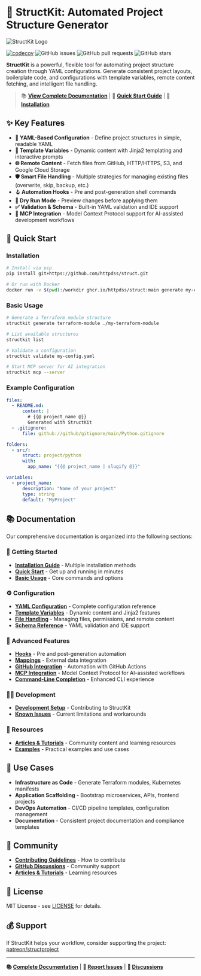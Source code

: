 # 🚀 StructKit: Automated Project Structure Generator

![StructKit Logo](./docs/assets/github-hero.gif)

[![codecov](https://codecov.io/github/httpdss/structkit/graph/badge.svg?token=JL5WIO1C9T)](https://codecov.io/github/httpdss/struct)
![GitHub issues](https://img.shields.io/github/issues/httpdss/struct)
![GitHub pull requests](https://img.shields.io/github/issues-pr/httpdss/struct)
![GitHub stars](https://img.shields.io/github/stars/httpdss/struct?style=social)

**StructKit** is a powerful, flexible tool for automating project structure creation through YAML configurations. Generate consistent project layouts, boilerplate code, and configurations with template variables, remote content fetching, and intelligent file handling.

> 📚 **[View Complete Documentation](docs/index.md)** | 🚀 **[Quick Start Guide](docs/quickstart.md)** | 🔧 **[Installation](docs/installation.md)**

## ✨ Key Features

- **📝 YAML-Based Configuration** - Define project structures in simple, readable YAML
- **🔧 Template Variables** - Dynamic content with Jinja2 templating and interactive prompts
- **🌐 Remote Content** - Fetch files from GitHub, HTTP/HTTPS, S3, and Google Cloud Storage
- **🛡️ Smart File Handling** - Multiple strategies for managing existing files (overwrite, skip, backup, etc.)
- **🪝 Automation Hooks** - Pre and post-generation shell commands
- **🎯 Dry Run Mode** - Preview changes before applying them
- **✅ Validation & Schema** - Built-in YAML validation and IDE support
- **🤖 MCP Integration** - Model Context Protocol support for AI-assisted development workflows

## 🚀 Quick Start

### Installation

```bash
# Install via pip
pip install git+https://github.com/httpdss/struct.git

# Or run with Docker
docker run -v $(pwd):/workdir ghcr.io/httpdss/struct:main generate my-config.yaml ./output
```

### Basic Usage

```bash
# Generate a Terraform module structure
structkit generate terraform-module ./my-terraform-module

# List available structures
structkit list

# Validate a configuration
structkit validate my-config.yaml

# Start MCP server for AI integration
structkit mcp --server
 ```

### Example Configuration

```yaml
files:
  - README.md:
      content: |
        # {{@ project_name @}}
        Generated with StructKit
  - .gitignore:
      file: github://github/gitignore/main/Python.gitignore

folders:
  - src/:
      struct: project/python
      with:
        app_name: "{{@ project_name | slugify @}}"

variables:
  - project_name:
      description: "Name of your project"
      type: string
      default: "MyProject"
```

## 📚 Documentation

Our comprehensive documentation is organized into the following sections:

### 🏁 Getting Started

- **[Installation Guide](docs/installation.md)** - Multiple installation methods
- **[Quick Start](docs/quickstart.md)** - Get up and running in minutes
- **[Basic Usage](docs/usage.md)** - Core commands and options

### ⚙️ Configuration

- **[YAML Configuration](docs/configuration.md)** - Complete configuration reference
- **[Template Variables](docs/template-variables.md)** - Dynamic content and Jinja2 features
- **[File Handling](docs/file-handling.md)** - Managing files, permissions, and remote content
- **[Schema Reference](docs/schema.md)** - YAML validation and IDE support

### 🔧 Advanced Features

- **[Hooks](docs/hooks.md)** - Pre and post-generation automation
- **[Mappings](docs/mappings.md)** - External data integration
- **[GitHub Integration](docs/github-integration.md)** - Automation with GitHub Actions
- **[MCP Integration](docs/mcp-integration.md)** - Model Context Protocol for AI-assisted workflows
- **[Command-Line Completion](docs/completion.md)** - Enhanced CLI experience

### 👩‍💻 Development

- **[Development Setup](docs/development.md)** - Contributing to StructKit
- **[Known Issues](docs/known-issues.md)** - Current limitations and workarounds

### 📖 Resources

- **[Articles & Tutorials](docs/articles.md)** - Community content and learning resources
- **[Examples](example/)** - Practical examples and use cases

## 🎯 Use Cases

- **Infrastructure as Code** - Generate Terraform modules, Kubernetes manifests
- **Application Scaffolding** - Bootstrap microservices, APIs, frontend projects
- **DevOps Automation** - CI/CD pipeline templates, configuration management
- **Documentation** - Consistent project documentation and compliance templates

## 🤝 Community

- **[Contributing Guidelines](docs/development.md#contributing-guidelines)** - How to contribute
- **[GitHub Discussions](https://github.com/httpdss/structkit/discussions)** - Community support
- **[Articles & Tutorials](docs/articles.md)** - Learning resources

## 📜 License

MIT License - see [LICENSE](LICENSE) for details.

## 💰 Support

If StructKit helps your workflow, consider supporting the project: [patreon/structproject](https://patreon.com/structproject)

---

**📚 [Complete Documentation](docs/index.md)** | **🐛 [Report Issues](https://github.com/httpdss/structkit/issues)** | **💬 [Discussions](https://github.com/httpdss/structkit/discussions)**
